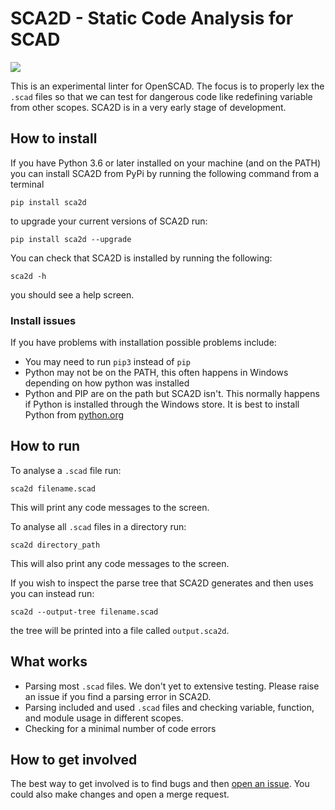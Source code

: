 # SCA2D - Static Code Analysis for SCAD

![](identity/SCA2D.png)

This is an experimental linter for OpenSCAD. The focus is to properly lex the `.scad` files so that we can test for dangerous code like redefining variable from other scopes. SCA2D is in a very early stage of development.

## How to install

If you have Python 3.6 or later installed on your machine (and on the PATH) you can install SCA2D from PyPi by running the following command from a terminal

    pip install sca2d

to upgrade your current versions of SCA2D run:

    pip install sca2d --upgrade

You can check that SCA2D is installed by running the following:

    sca2d -h

you should see a help screen.

### Install issues

If you have problems with installation possible problems include:

* You may need to run `pip3` instead of `pip`
* Python may not be on the PATH, this often happens in Windows depending on how python was installed
* Python and PIP are on the path but SCA2D isn't. This normally happens if Python is installed through the Windows store. It is best to install Python from [python.org](https://www.python.org/downloads/)

## How to run

To analyse a `.scad` file run:

    sca2d filename.scad
This will print any code messages to the screen.

To analyse all `.scad` files in a directory run:

    sca2d directory_path
This will also print any code messages to the screen.

If you wish to inspect the parse tree that SCA2D generates and then uses you can instead run:

    sca2d --output-tree filename.scad
the tree will be printed into a file called `output.sca2d`.

## What works

* Parsing most `.scad` files. We don't yet to extensive testing. Please raise an issue if you find a parsing error in SCA2D.
* Parsing included and used `.scad` files and checking variable, function, and module usage in different scopes.
* Checking for a minimal number of code errors

## How to get involved

The best way to get involved is to find bugs and then [open an issue](https://gitlab.com/bath_open_instrumentation_group/sca2d/-/issues). You could also make changes and open a merge request.
